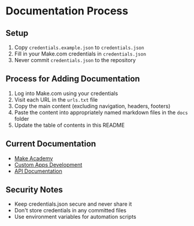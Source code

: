 # Documentation Process

## Setup

1. Copy `credentials.example.json` to `credentials.json`
2. Fill in your Make.com credentials in `credentials.json`
3. Never commit `credentials.json` to the repository

## Process for Adding Documentation

1. Log into Make.com using your credentials
2. Visit each URL in the `urls.txt` file
3. Copy the main content (excluding navigation, headers, footers)
4. Paste the content into appropriately named markdown files in the `docs` folder
5. Update the table of contents in this README

## Current Documentation

- [Make Academy](./academy.md)
- [Custom Apps Development](./custom-apps.md)
- [API Documentation](./api.md)

## Security Notes

- Keep credentials.json secure and never share it
- Don't store credentials in any committed files
- Use environment variables for automation scripts
